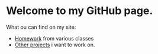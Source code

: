 # Welcome to my GitHub page.

  
  What ou can find on my site:
  
* [Homework](https://github.com/ck-/CS112HW) from various classes
* [Other projects](https://github.com/ck-/CS112_Florance_Andrew) i want to work on.
